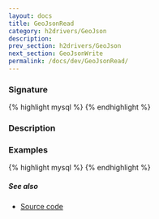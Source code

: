 ```yaml
---
layout: docs
title: GeoJsonRead
category: h2drivers/GeoJson
description: 
prev_section: h2drivers/GeoJson
next_section: GeoJsonWrite
permalink: /docs/dev/GeoJsonRead/
---
```


### Signature

{% highlight mysql %}
{% endhighlight %}

### Description

### Examples

{% highlight mysql %}
{% endhighlight %}

##### See also

* <a href="https://github.com/irstv/H2GIS/blob/a8e61ea7f1953d1bad194af926a568f7bc9aac96/h2drivers/src/main/java/org/h2gis/drivers/geojson/GeoJsonRead.java" target="_blank">Source code</a>
